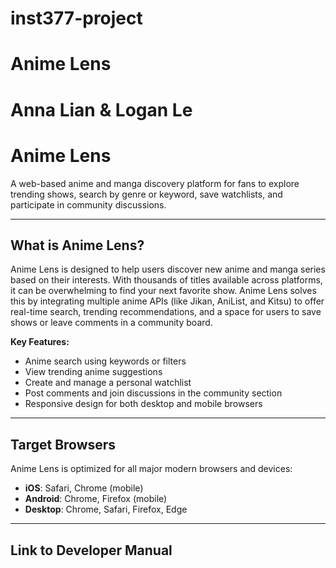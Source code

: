# inst377-project
# Anime Lens
# Anna Lian & Logan Le

# Anime Lens
A web-based anime and manga discovery platform for fans to explore trending shows, search by genre or keyword, save watchlists, and participate in community discussions.

---

## What is Anime Lens?
Anime Lens is designed to help users discover new anime and manga series based on their interests. With thousands of titles available across platforms, it can be overwhelming to find your next favorite show. Anime Lens solves this by integrating multiple anime APIs (like Jikan, AniList, and Kitsu) to offer real-time search, trending recommendations, and a space for users to save shows or leave comments in a community board.

**Key Features:**
- Anime search using keywords or filters  
- View trending anime suggestions  
- Create and manage a personal watchlist  
- Post comments and join discussions in the community section  
- Responsive design for both desktop and mobile browsers

---

## Target Browsers

Anime Lens is optimized for all major modern browsers and devices:
- **iOS**: Safari, Chrome (mobile)
- **Android**: Chrome, Firefox (mobile)
- **Desktop**: Chrome, Safari, Firefox, Edge

---

## Link to Developer Manual
